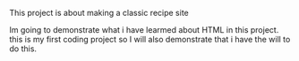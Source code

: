 This project is about making a classic recipe site

Im going to demonstrate what i have learmed about HTML in this project. this is my first coding project so I will also demonstrate that i have the will to do this.